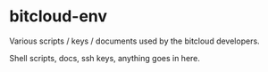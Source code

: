bitcloud-env
============

Various scripts / keys / documents used by the bitcloud developers.

Shell scripts, docs, ssh keys, anything goes in here.
